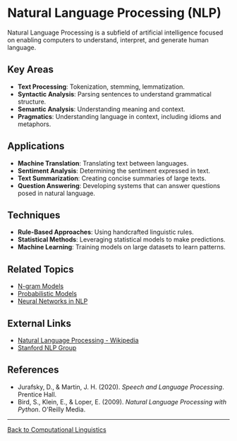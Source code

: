 # Natural Language Processing (NLP)

Natural Language Processing is a subfield of artificial intelligence focused on enabling computers to understand, interpret, and generate human language.

## Key Areas

- **Text Processing**: Tokenization, stemming, lemmatization.
- **Syntactic Analysis**: Parsing sentences to understand grammatical structure.
- **Semantic Analysis**: Understanding meaning and context.
- **Pragmatics**: Understanding language in context, including idioms and metaphors.

## Applications

- **Machine Translation**: Translating text between languages.
- **Sentiment Analysis**: Determining the sentiment expressed in text.
- **Text Summarization**: Creating concise summaries of large texts.
- **Question Answering**: Developing systems that can answer questions posed in natural language.

## Techniques

- **Rule-Based Approaches**: Using handcrafted linguistic rules.
- **Statistical Methods**: Leveraging statistical models to make predictions.
- **Machine Learning**: Training models on large datasets to learn patterns.

## Related Topics

- [N-gram Models](N-gram-Models.md)
- [Probabilistic Models](Probabilistic-Models.md)
- [Neural Networks in NLP](Neural-Networks-in-NLP.md)

## External Links

- [Natural Language Processing - Wikipedia](https://en.wikipedia.org/wiki/Natural_language_processing)
- [Stanford NLP Group](https://nlp.stanford.edu/)

## References

- Jurafsky, D., & Martin, J. H. (2020). *Speech and Language Processing*. Prentice Hall.
- Bird, S., Klein, E., & Loper, E. (2009). *Natural Language Processing with Python*. O'Reilly Media.

---

[Back to Computational Linguistics](README.md)
